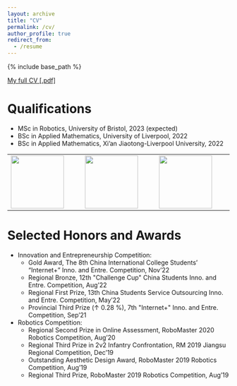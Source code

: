 ```yaml
---
layout: archive
title: "CV"
permalink: /cv/
author_profile: true
redirect_from:
  - /resume
---
```


{% include base_path %}

[My full CV [.pdf]](https://robodd.github.io/site/404)

Qualifications
======
* MSc in Robotics, University of Bristol, 2023 (expected)
* BSc in Applied Mathematics, University of Liverpool, 2022
* BSc in Applied Mathematics, Xi’an Jiaotong-Liverpool University, 2022

<table width="100%" align="center" border="0" cellspacing="0" cellpadding="20">
      <tr>
        <td width="10%" valign="middle">
          <a href="https://ethz.ch/en.html"><img src="https://www.datocms-assets.com/7860/1648651835-logo-colour.jpeg?auto=compress&dpr=2&fm=webp&h=50&w=180" width="120"></a>
        </td>
        <td width="10%" valign="middle">
          <a href="https://www.is.mpg.de/"><img src="https://www.xjtlu.edu.cn/wp-content/themes/xjtlu/assets/images/XJTLU-web-typography-new-dark.png" width="120"></a>
        </td>
        <td width="10%" valign="middle">
          <a href="https://research.google/"><img src="https://www.xjtlu.edu.cn/wp-content/uploads/2022/09/2.png" width="120"></a>
        </td>     
        </tr>
        </table>

<!-- 
Work experience
======
* Summer 2015: Research Assistant
  * Github University
  * Duties included: Tagging issues
  * Supervisor: Professor Git

* Fall 2015: Research Assistant
  * Github University
  * Duties included: Merging pull requests
  * Supervisor: Professor Hub -->
  
<!-- Skills
======
* Skill 1
* Skill 2
  * Sub-skill 2.1
  * Sub-skill 2.2
  * Sub-skill 2.3
* Skill 3 -->


Selected Honors and Awards
======

* Innovation and Entrepreneurship Competition:
  * Gold Award, The 8th China International College Students’ “Internet+” Inno. and Entre. Competition, Nov’22
  * Regional Bronze, 12th "Challenge Cup" China Students Inno. and Entre. Competition, Aug’22
  * Regional First Prize, 13th China Students Service Outsourcing Inno. and Entre. Competition, May’22
  * Provincial Third Prize (↑ 0.28 %), 7th "Internet+" Inno. and Entre. Competition, Sep’21
* Robotics Competition:
  * Regional Second Prize in Online Assessment, RoboMaster 2020 Robotics Competition, Aug’20
  * Regional Third Prize in 2v2 Infantry Confrontation, RM 2019 Jiangsu Regional Competition, Dec’19
  * Outstanding Aesthetic Design Award, RoboMaster 2019 Robotics Competition, Aug’19
  * Regional Third Prize, RoboMaster 2019 Robotics Competition, Aug’19
